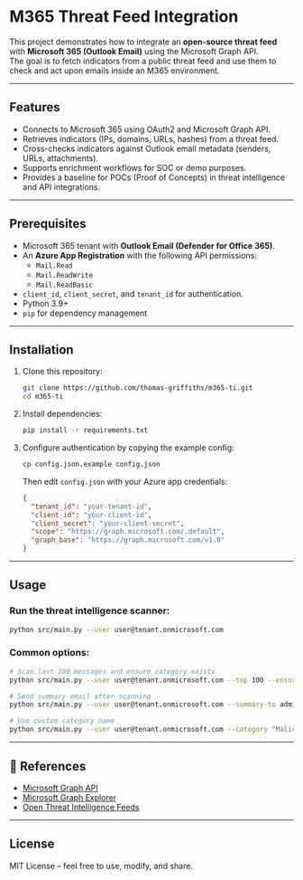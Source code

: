 # M365 Threat Feed Integration

This project demonstrates how to integrate an **open-source threat feed** with **Microsoft 365 (Outlook Email)** using the Microsoft Graph API.  
The goal is to fetch indicators from a public threat feed and use them to check and act upon emails inside an M365 environment.  

---

##  Features
- Connects to Microsoft 365 using OAuth2 and Microsoft Graph API.  
- Retrieves indicators (IPs, domains, URLs, hashes) from a threat feed.  
- Cross-checks indicators against Outlook email metadata (senders, URLs, attachments).  
- Supports enrichment workflows for SOC or demo purposes.  
- Provides a baseline for POCs (Proof of Concepts) in threat intelligence and API integrations.  

---

##  Prerequisites
- Microsoft 365 tenant with **Outlook Email (Defender for Office 365)**.  
- An **Azure App Registration** with the following API permissions:  
  - `Mail.Read`  
  - `Mail.ReadWrite`  
  - `Mail.ReadBasic`  
- `client_id`, `client_secret`, and `tenant_id` for authentication.  
- Python 3.9+  
- `pip` for dependency management  

---

##  Installation

1. Clone this repository:
   ```bash
   git clone https://github.com/thomas-griffiths/m365-ti.git
   cd m365-ti
   ```

2. Install dependencies:
   ```bash
   pip install -r requirements.txt
   ```

3. Configure authentication by copying the example config:
   ```bash
   cp config.json.example config.json
   ```
   
   Then edit `config.json` with your Azure app credentials:
   ```json
   {
     "tenant_id": "your-tenant-id",
     "client_id": "your-client-id", 
     "client_secret": "your-client-secret",
     "scope": "https://graph.microsoft.com/.default",
     "graph_base": "https://graph.microsoft.com/v1.0"
   }
   ```

---

##  Usage

### Run the threat intelligence scanner:

```bash
python src/main.py --user user@tenant.onmicrosoft.com
```

### Common options:

```bash
# Scan last 100 messages and ensure category exists
python src/main.py --user user@tenant.onmicrosoft.com --top 100 --ensure-category

# Send summary email after scanning
python src/main.py --user user@tenant.onmicrosoft.com --summary-to admin@company.com

# Use custom category name
python src/main.py --user user@tenant.onmicrosoft.com --category "Malicious-Content"
```

---

## 🔗 References

* [Microsoft Graph API](https://learn.microsoft.com/en-us/graph/overview)
* [Microsoft Graph Explorer](https://developer.microsoft.com/en-us/graph/graph-explorer)
* [Open Threat Intelligence Feeds](https://otx.alienvault.com/)

---

## License

MIT License – feel free to use, modify, and share.

